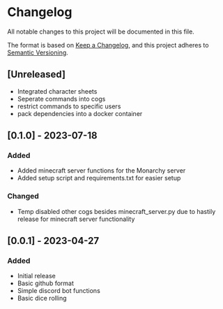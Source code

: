 # Changelog

All notable changes to this project will be documented in this file.

The format is based on [Keep a Changelog](https://keepachangelog.com/en/1.0.0/),
and this project adheres to [Semantic Versioning](https://semver.org/spec/v2.0.0.html).

## [Unreleased]

- Integrated character sheets
- Seperate commands into cogs
- restrict commands to specific users
- pack dependencies into a docker container

## [0.1.0] - 2023-07-18

### Added

- Added minecraft server functions for the Monarchy server
- Added setup script and requirements.txt for easier setup

### Changed

- Temp disabled other cogs besides minecraft_server.py due to hastily release for minecraft server functionality

## [0.0.1] - 2023-04-27

### Added

- Initial release
- Basic github format
- Simple discord bot functions
- Basic dice rolling
